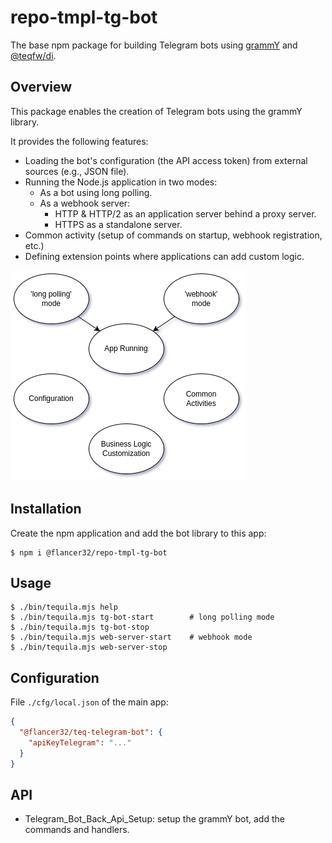 # repo-tmpl-tg-bot

The base npm package for building Telegram bots using [grammY](https://grammy.dev/)
and [@teqfw/di](https://github.com/teqfw/di).

## Overview

This package enables the creation of Telegram bots using the grammY
library.

It provides the following features:

* Loading the bot's configuration (the API access token) from external sources (e.g., JSON file).
* Running the Node.js application in two modes:
    * As a bot using long polling.
    * As a webhook server:
        * HTTP & HTTP/2 as an application server behind a proxy server.
        * HTTPS as a standalone server.
* Common activity (setup of commands on startup, webhook registration, etc.)
* Defining extension points where applications can add custom logic.

![The Use Cases](./doc/img/lib.uc.png)

## Installation

Create the npm application and add the bot library to this app:

```shell
$ npm i @flancer32/repo-tmpl-tg-bot
```

## Usage

```
$ ./bin/tequila.mjs help
$ ./bin/tequila.mjs tg-bot-start        # long polling mode
$ ./bin/tequila.mjs tg-bot-stop
$ ./bin/tequila.mjs web-server-start    # webhook mode
$ ./bin/tequila.mjs web-server-stop
```

## Configuration

File `./cfg/local.json` of the main app:

```json
{
  "@flancer32/teq-telegram-bot": {
    "apiKeyTelegram": "..."
  }
}
```

## API

* Telegram_Bot_Back_Api_Setup: setup the grammY bot, add the commands and handlers.